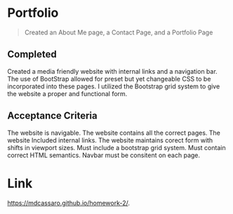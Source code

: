 # Portfolio 
>Created an About Me page, a Contact Page, and a Portfolio Page
## Completed 
Created a media friendly website with internal links and a navigation bar. The use of BootStrap allowed for preset but yet changeable CSS to be incorporated into these pages. I utilized the Bootstrap grid system to give the website a proper and functional form.
## Acceptance Criteria
The website is navigable. The website contains all the correct pages. The website Included internal links. The website maintains corect form with shifts in viewport sizes. Must include a bootstrap grid system. Must contain correct HTML semantics. Navbar must be consitent on each page. 
# Link
 https://mdcassaro.github.io/homework-2/.
 
